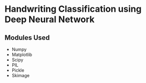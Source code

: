 # Handwriting Classification using Deep Neural Network

## Modules Used 
* Numpy
* Matplotlib
* Scipy
* PIL
* Pickle
* Skimage

